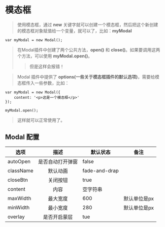 # 模态框  
> 使用模态框，通过 **new** 关键字就可以创建一个模态框，然后把这个新创建的模态框对象赋值给一个变量，就可以了，比如：**myModal**  

`var myModal = new Modal();`  

> 在Modal插件中创建了两个公共方法，**open()** 和 **close()**。如果要调用这两个方法，可以使用 **myModal.open()**。  
>>  但是这样会报错！  

> Modal 插件中提供了 **options(一些关于模态框插件的默认选项)**，需要给模态框传入一些参数，比如：  

```
var myModal = new Modal({
    content: '<p>这是一个模态框</p>'
});

myModal.open();
```

> 这样就可以正常使用了。

## Modal 配置  
|   选项    |   描述    |   默认状态    |   备注    |  
| --------- |:--------:| ------------- | -------- |
|autoOpen   |   是否自动打开弹窗    |   false   |  
|className  |   默认动画           |   fade-and-drap    |  
|closeBtn   |   关闭按钮           |    true    |  
|content    |   内容               |    空字符串    |  
|maxWidth   |   最大宽度           |    600 |   默认单位是px    |  
|minWidth   |   最小宽度           |    280 |   默认单位是px    |  
|overlay    |   是否开启蒙层        |   tue |  
